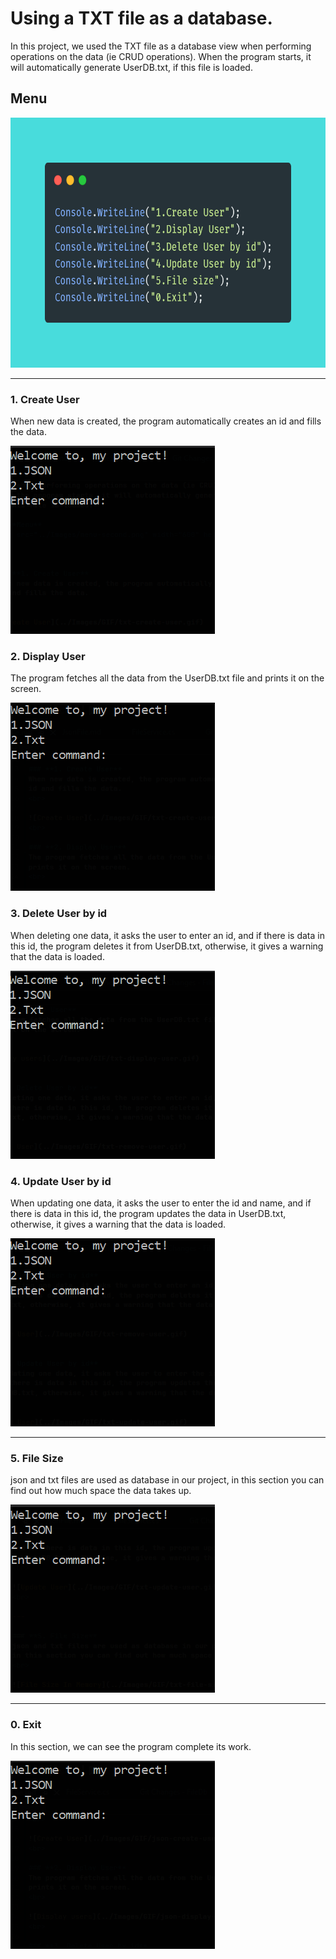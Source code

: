 # Using a TXT file as a database.

In this project, we used the TXT file as a database
view when performing operations on the data (ie CRUD operations).
When the program starts, it will automatically generate UserDB.txt,
if this file is loaded.

## **Menu**
<img src="../Images/menu-second.png" width="600" height="400">

---

### **1. Create User**
When new data is created, the program automatically creates an 
id and fills the data.
<br>

![Create User](../Images/GIF/txt-create-user.gif)
<br>

### **2. Display User**
The program fetches all the data from the UserDB.txt file and 
prints it on the screen.
<br>

![Display users](../Images/GIF/txt-display-user.gif)
<br>

### **3. Delete User by id**
When deleting one data, it asks the user to enter an id,
and if there is data in this id, the program deletes it from
UserDB.txt, otherwise, it gives a warning that the data is loaded.
<br>

![Remove User](../Images/GIF/txt-remove-user.gif)
<br>

### **4. Update User by id**
When updating one data, it asks the user to enter the id and name,
and if there is data in this id, the program updates the data
in UserDB.txt, otherwise, it gives a warning that the data is loaded.
<br>

![Update User](../Images/GIF/txt-update-user.gif)
<br>

---

### **5. File Size**
json and txt files are used as database in our project,
in this section you can find out how much space the data takes up.
<br>

![File Size In Memory](../Images/GIF/txt-file-size.gif)
<br>

---

### **0. Exit**
In this section, we can see the program complete its work.
<br>

![File Size In Memory](../Images/GIF/json-exit-project.gif)
<br>

